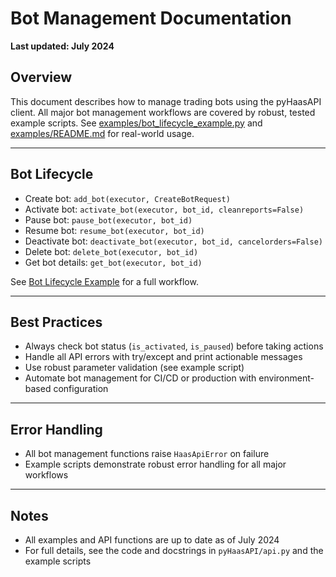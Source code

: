 # Bot Management Documentation

**Last updated: July 2024**

## Overview

This document describes how to manage trading bots using the pyHaasAPI client. All major bot management workflows are covered by robust, tested example scripts. See [examples/bot_lifecycle_example.py](../examples/bot_lifecycle_example.py) and [examples/README.md](../examples/README.md) for real-world usage.

---

## Bot Lifecycle

- Create bot: `add_bot(executor, CreateBotRequest)`
- Activate bot: `activate_bot(executor, bot_id, cleanreports=False)`
- Pause bot: `pause_bot(executor, bot_id)`
- Resume bot: `resume_bot(executor, bot_id)`
- Deactivate bot: `deactivate_bot(executor, bot_id, cancelorders=False)`
- Delete bot: `delete_bot(executor, bot_id)`
- Get bot details: `get_bot(executor, bot_id)`

See [Bot Lifecycle Example](../examples/bot_lifecycle_example.py) for a full workflow.

---

## Best Practices

- Always check bot status (`is_activated`, `is_paused`) before taking actions
- Handle all API errors with try/except and print actionable messages
- Use robust parameter validation (see example script)
- Automate bot management for CI/CD or production with environment-based configuration

---

## Error Handling

- All bot management functions raise `HaasApiError` on failure
- Example scripts demonstrate robust error handling for all major workflows

---

## Notes
- All examples and API functions are up to date as of July 2024
- For full details, see the code and docstrings in `pyHaasAPI/api.py` and the example scripts 
